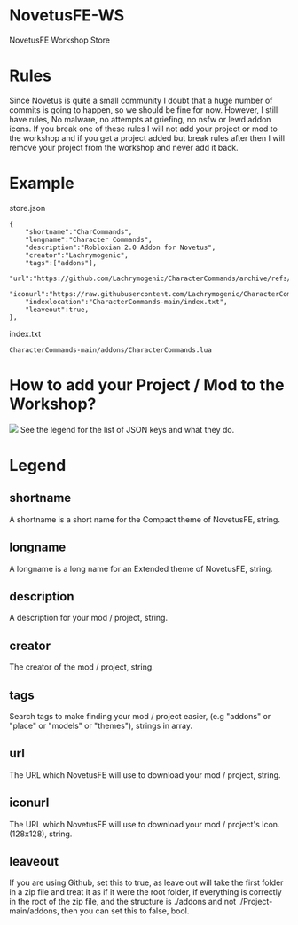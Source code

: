 # NovetusFE-WS
NovetusFE Workshop Store

# Rules
Since Novetus is quite a small community I doubt that a huge number of commits is going to happen, so we should be fine for now. However, I still have rules, No malware, no attempts at griefing, no nsfw or lewd addon icons. If you break one of these rules I will not add your project or mod to the workshop and if you get a project added but break rules after then I will remove your project from the workshop and never add it back.

# Example
store.json
```
{
	"shortname":"CharCommands",
	"longname":"Character Commands",
	"description":"Robloxian 2.0 Addon for Novetus",
	"creator":"Lachrymogenic",
	"tags":["addons"],
	"url":"https://github.com/Lachrymogenic/CharacterCommands/archive/refs/heads/main.zip",
	"iconurl":"https://raw.githubusercontent.com/Lachrymogenic/CharacterCommands/main/charcustom.png",
	"indexlocation":"CharacterCommands-main/index.txt",
	"leaveout":true,
},
```    
index.txt
```
CharacterCommands-main/addons/CharacterCommands.lua
```

# How to add your Project / Mod to the Workshop?
![](https://raw.githubusercontent.com/Lachrymogenic/NovetusFE-WS/main/example.gif)
See the legend for the list of JSON keys and what they do.

# Legend
## shortname
A shortname is a short name for the Compact theme of NovetusFE, string.
## longname
A longname is a long name for an Extended theme of NovetusFE, string.
## description
A description for your mod / project, string.
## creator
The creator of the mod / project, string.
## tags
Search tags to make finding your mod / project easier, (e.g "addons" or "place" or "models" or "themes"), strings in array.
## url
The URL which NovetusFE will use to download your mod / project, string.
## iconurl
The URL which NovetusFE will use to download your mod / project's Icon. (128x128), string.
## leaveout
If you are using Github, set this to true, as leave out will take the first folder in a zip file and treat it as if it were the root folder, if everything is correctly in the root of the zip file, and the structure is ./addons and not ./Project-main/addons, then you can set this to false, bool.
